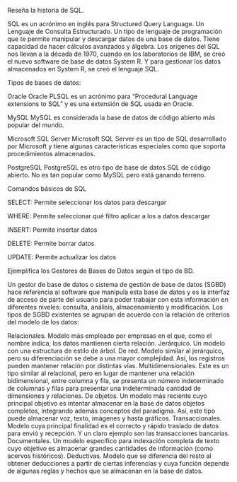 Reseña la historia de SQL.

SQL es un acrónimo en inglés para Structured Query Language.  Un Lenguaje de Consulta Estructurado. Un tipo de lenguaje de programación que te permite manipular y descargar datos de una base de datos. Tiene capacidad de hacer cálculos avanzados y álgebra. 
Los orígenes del SQL nos llevan a la década de 1970, cuando en los laboratorios de IBM, se creó el nuevo software de base de datos System R. Y para gestionar los datos almacenados en System R, se creó el lenguaje SQL.

Tipos de bases de datos:

Oracle
Oracle PLSQL es un acrónimo para “Procedural Language extensions to SQL”  y es una extensión de SQL usada en Oracle.

MySQL
MySQL es considerada la base de datos de código abierto más popular del mundo.

Microsoft SQL Server
Microsoft SQL Server es un tipo de SQL desarrollado por Microsoft y tiene algunas características especiales como que soporta procedimientos almacenados.

PostgreSQL
PostgreSQL es otro tipo de base de datos SQL de código abierto. No es tan popular como MySQL pero está ganando terreno.

Comandos básicos de SQL

SELECT: Permite seleccionar los datos para descargar

WHERE: Permite seleccionar qué filtro aplicar a los a datos descargar

INSERT: Permite insertar datos

DELETE: Permite borrar datos

UPDATE: Permite actualizar los datos


Ejemplifica los Gestores de Bases de Datos según el tipo de BD.

Un gestor de base de datos o sistema de gestión de base de datos (SGBD) hace referencia al software que manipula esta base de datos y es la interfaz de acceso de parte del usuario para poder trabajar con esta información en diferentes niveles: consulta, análisis, almacenamiento y modificación. Los tipos de SGBD existentes se agrupan de acuerdo con la relación de criterios del modelo de los datos: 

Relacionales. Modelo más empleado por empresas en el que, como el nombre indica, los datos mantienen cierta relación.
Jerárquico. Un modelo con una estructura de estilo de árbol.
De red. Modelo similar al jerárquico, pero su diferenciación se debe a una mayor complejidad. Así, los registros pueden mantener relación por distintas vías.
Multidimensionales. Este es un tipo similar al relacional, pero en lugar de mantener una relación bidimensional, entre columna y fila, se presenta un número indeterminado de columnas y filas para presentar una indeterminada cantidad de dimensiones y relaciones.
De objetos. Un modelo más reciente cuyo principal objetivo es intentar almacenar en la base de datos objetos completos, integrando además conceptos del paradigma. Así, este tipo puede almacenar voz, texto, imágenes y hasta gráficos.
Transaccionales. Modelo cuya principal finalidad es el correcto y rápido traslado de datos para envió y recepción. Y un claro ejemplo son las transacciones bancarias.
Documentales. Un modelo específico para indexación completa de texto cuyo objetivo es almacenar grandes cantidades de información (como acervos históricos).
Deductivas. Modelo que se diferencia del resto al obtener deducciones a partir de ciertas inferencias y cuya función depende de algunas reglas y hechos que se almacenan en la base de datos.

